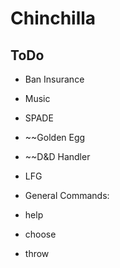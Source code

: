 # Chinchilla

## ToDo
- Ban Insurance
- Music
- SPADE
- ~~Golden Egg
- ~~D&D Handler
- LFG


- General Commands:
- help
- choose
- throw
